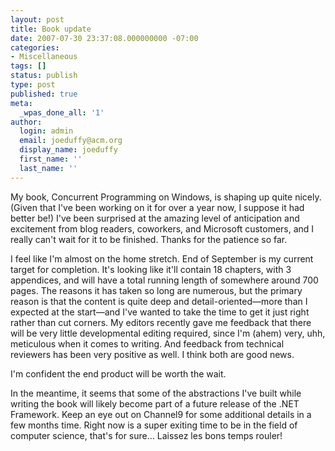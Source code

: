 ```yaml
---
layout: post
title: Book update
date: 2007-07-30 23:37:08.000000000 -07:00
categories:
- Miscellaneous
tags: []
status: publish
type: post
published: true
meta:
  _wpas_done_all: '1'
author:
  login: admin
  email: joeduffy@acm.org
  display_name: joeduffy
  first_name: ''
  last_name: ''
---
```

My book, Concurrent Programming on Windows, is shaping up quite nicely.  (Given
that I've been working on it for over a year now, I suppose it had better be!)
I've been surprised at the amazing level of anticipation and excitement from
blog readers, coworkers, and Microsoft customers, and I really can't wait for it
to be finished.  Thanks for the patience so far.

I feel like I'm almost on the home stretch.  End of September is my current target
for completion.  It's looking like it'll contain 18 chapters, with 3 appendices,
and will have a total running length of somewhere around 700 pages.  The reasons
it has taken so long are numerous, but the primary reason is that the content is
quite deep and detail-oriented—more than I expected at the start—and I've wanted
to take the time to get it just right rather than cut corners.  My editors recently
gave me feedback that there will be very little developmental editing required, since
I'm (ahem) very, uhh, meticulous when it comes to writing.  And feedback from
technical reviewers has been very positive as well.  I think both are good
news.

I'm confident the end product will be worth the wait.

In the meantime, it seems that some of the abstractions I've built while writing
the book will likely become part of a future release of the .NET Framework.
Keep an eye out on Channel9 for some additional details in a few months time.
Right now is a super exiting time to be in the field of computer science, that's
for sure...  Laissez les bons temps rouler!

